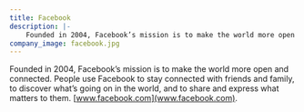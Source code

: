 ```yaml
---
title: Facebook
description: |-
    Founded in 2004, Facebook’s mission is to make the world more open and connected.
company_image: facebook.jpg
---
```

Founded in 2004, Facebook’s mission is to make the world more open and connected. People use Facebook to stay connected with friends and family, to discover what’s going on in the world, and to share and express what matters to them. [www.facebook.com](www.facebook.com).
